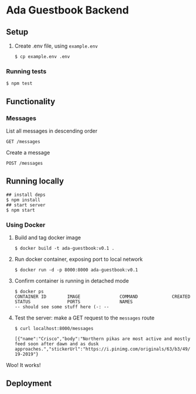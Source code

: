 # Ada Guestbook Backend

## Setup

<!-- TODO: add prereqs: node etc -->

1. Create .env file, using `example.env`

    ```console
    $ cp example.env .env
    ```




### Running tests

```console
$ npm test
```

## Functionality

### Messages

List all messages in descending order

```console
GET /messages
```

Create a message

```console
POST /messages
```

## Running locally


```console
## install deps
$ npm install
## start server
$ npm start
```

### Using Docker

1. Build and tag docker image

    ```console
    $ docker build -t ada-guestbook:v0.1 .
    ```

1. Run docker container, exposing port to local network

    ```console
    $ docker run -d -p 8000:8000 ada-guestbook:v0.1  
    ```

1. Confirm container is running in detached mode

    ```console
    $ docker ps
    CONTAINER ID        IMAGE               COMMAND             CREATED             STATUS              PORTS               NAMES
    -- should see some stuff here (-: --
    ```

1. Test the server: make a GET request to the `messages` route
    ```console
    $ curl localhost:8000/messages

    [{"name":"Crisco","body":"Northern pikas are most active and mostly feed soon after dawn and as dusk approaches.","stickerUrl":"https://i.pinimg.com/originals/63/b3/49/63b349f74f7f2e498e1ca74c66b829fa.jpg","timestamp":"11-19-2019"}
    ```

Woo! It works! 


## Deployment

<!-- TODO: -->